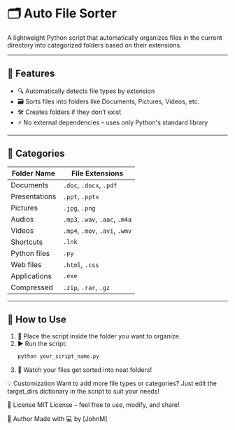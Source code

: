 # 🗂️ Auto File Sorter

A lightweight Python script that automatically organizes files in the current directory into categorized folders based on their extensions.

---

## 📌 Features

- 🔍 Automatically detects file types by extension  
- 🗃️ Sorts files into folders like Documents, Pictures, Videos, etc.  
- 🛠️ Creates folders if they don’t exist  
- ⚡ No external dependencies – uses only Python's standard library  

---

## 📁 Categories

| Folder Name      | File Extensions                          |
|------------------|------------------------------------------|
| Documents        | `.doc`, `.docx`, `.pdf`                  |
| Presentations    | `.ppt`, `.pptx`                          |
| Pictures         | `.jpg`, `.png`                           |
| Audios           | `.mp3`, `.wav`, `.aac`, `.m4a`           |
| Videos           | `.mp4`, `.mov`, `.avi`, `.wmv`           |
| Shortcuts        | `.lnk`                                   |
| Python files     | `.py`                                    |
| Web files        | `.html`, `.css`                          |
| Applications     | `.exe`                                   |
| Compressed       | `.zip`, `.rar`, `.gz`                    |

---

## 🚀 How to Use

1. 📁 Place the script inside the folder you want to organize.  
2. ▶️ Run the script:
   ```bash
   python your_script_name.py
3. 🧹 Watch your files get sorted into neat folders!

💡 Customization
Want to add more file types or categories?
Just edit the target_dirs dictionary in the script to suit your needs!

📜 License
MIT License – feel free to use, modify, and share!

🙌 Author
Made with 💻 by [JohnM]
